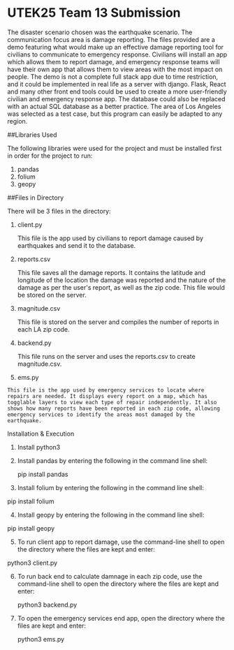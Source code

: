 # UTEK25 Team 13 Submission
The disaster scenario chosen was the earthquake scenario. The communication focus area is damage reporting. The files provided are a demo featuring what would make up an effective damage reporting tool for civilians to communicate to emergency response. Civilians will install an app which allows them to report damage, and emergency response teams will have their own app that allows them to view areas with the most impact on people. The demo is not a complete full stack app due to time restriction, and it could be implemented in real life as a server with django. Flask, React and many other front end tools could be used to create a more user-friendly civilian and emergency response app. The database could also be replaced with an actual SQL database as a better practice. The area of Los Angeles was selected as a test case, but this program can easily be adapted to any region.

##Libraries Used

The following libraries were used for the project and must be installed first in order for the project to run:

   1.  pandas
   2.  folium
   3.  geopy

##Files in Directory

There will be 3 files in the directory:


   1.  client.py
  
       This file is the app used by civilians to report damage caused by earthquakes and send it to the database.


   2.  reports.csv
  
       This file saves all the damage reports. It contains the latitude and longitude of the location the damage was reported and the nature of the damage as per the user's report, as well as the zip code. This file would be stored on the server.


   2.  magnitude.csv
  
       This file is stored on the server and compiles the number of reports in each LA zip code.


   3.  backend.py


       This file runs on the server and uses the reports.csv to create magnitude.csv.


   4.  ems.py
	
	This file is the app used by emergency services to locate where repairs are needed. It displays every report on a map, which has togglable layers to view each type of repair independently. It also shows how many reports have been reported in each zip code, allowing emergency services to identify the areas most damaged by the earthquake.

Installation & Execution
1. Install python3

2. Install pandas by entering the following in the command line shell:
  
   pip install pandas

3.  Install folium by entering the following in the command line shell:
  
   pip install folium

4.  Install geopy by entering the following in the command line shell:
  
   pip install geopy

5.  To run client app to report damage, use the command-line shell to open the directory where the files are kept and enter:

   python3 client.py

6. To run back end to calculate damnage in each zip code, use the command-line shell to open the directory where the files are kept and enter:

   python3 backend.py

7. To open the emergency services end app, open the directory where the files are kept and enter:

   python3 ems.py


